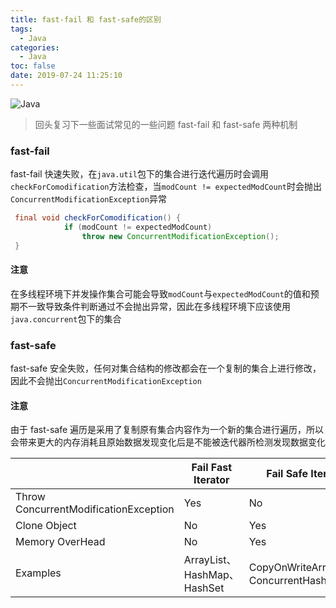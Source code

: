 ```yaml
---
title: fast-fail 和 fast-safe的区别
tags:
  - Java
categories:
  - Java
toc: false
date: 2019-07-24 11:25:10
---
```


![Java](/images/java.jpg)

> 回头复习下一些面试常见的一些问题 fast-fail 和 fast-safe 两种机制

### fast-fail
fast-fail 快速失败，在`java.util`包下的集合进行迭代遍历时会调用`checkForComodification`方法检查，当`modCount != expectedModCount`时会抛出`ConcurrentModificationException`异常
``` java
 final void checkForComodification() {
            if (modCount != expectedModCount)
                throw new ConcurrentModificationException();
 }
```

#### 注意
在多线程环境下并发操作集合可能会导致`modCount`与`expectedModCount`的值和预期不一致导致条件判断通过不会抛出异常，因此在多线程环境下应该使用`java.concurrent`包下的集合


### fast-safe
fast-safe 安全失败，任何对集合结构的修改都会在一个复制的集合上进行修改，因此不会抛出`ConcurrentModificationException`

#### 注意
由于 fast-safe 遍历是采用了复制原有集合内容作为一个新的集合进行遍历，所以会带来更大的内存消耗且原始数据发现变化后是不能被迭代器所检测发现数据变化


||Fail Fast Iterator|Fail Safe Iterator|
|-|-|-|
|Throw ConcurrentModificationException|Yes|No|
|Clone Object|No|Yes|
|Memory OverHead|No|Yes|
|Examples|ArrayList、HashMap、HashSet|CopyOnWriteArrayList、ConcurrentHashMap|